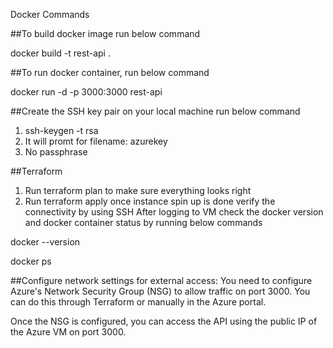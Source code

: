 Docker Commands

##To build docker image run below command

docker build -t rest-api .

##To run docker container, run below command

docker run -d -p 3000:3000 rest-api

##Create the SSH key pair on your local machine
run below command
1. ssh-keygen -t rsa
2. It will promt for filename: azurekey
3. No passphrase

##Terraform

1. Run terraform plan to make sure everything looks right
2. Run terraform apply
once instance spin up is done verify the connectivity by using SSH
After logging to VM check the docker version and docker container status by running below commands

docker --version

docker ps

##Configure network settings for external access:
You need to configure Azure's Network Security Group (NSG) to allow traffic on port 3000. You can do this through Terraform or manually in the Azure portal.

Once the NSG is configured, you can access the API using the public IP of the Azure VM on port 3000.

